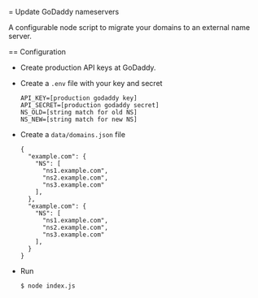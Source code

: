= Update GoDaddy nameservers

A configurable node script to migrate your domains to an external name server.

== Configuration

- Create production API keys at GoDaddy.
- Create a `.env` file with your key and secret

  ```
  API_KEY=[production godaddy key]
  API_SECRET=[production godaddy secret]
  NS_OLD=[string match for old NS]
  NS_NEW=[string match for new NS]
  ```

- Create a `data/domains.json` file

  ```
  {
    "example.com": {
      "NS": [
        "ns1.example.com",
        "ns2.example.com",
        "ns3.example.com"
      ],
    },
    "example.com": {
      "NS": [
        "ns1.example.com",
        "ns2.example.com",
        "ns3.example.com"
      ],
    }
  }
  ```

- Run
  ```
  $ node index.js
  ```
